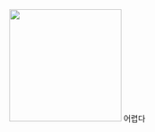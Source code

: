 

<img src="https://user-images.githubusercontent.com/100326070/155639792-09d0d956-7c73-444a-a518-5b80bf644b11.png" width="200" height="200"/>
어렵다
